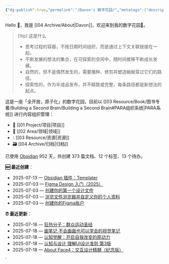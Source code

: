 ```yaml
---
{"dg-publish":true,"permalink":"/Davon's 数字花园/","metatags":{"description":"这里是 🏡Davon的数字花园，是个人不断发展的想法的集合，作为半成品的思考，在可探索的空间中，随时间推移不断播种、修剪、塑造","og:site_name":"DavonOs","og:title":"Davon 的数字花园","og:type":"article","og:url":"https://zuji.eu.org","og:image":"https://wp.technologyreview.com/wp-content/uploads/2020/08/digital-garden_web.jpg","og:image:width":"400","og:image:alt":"articlecover","og:locale":"zh_cn"},"tags":["gardenEntry"],"created":"2023-06-03 20:26","updated":"2025-07-16 11:22"}
---
```


Hello 👋，我是 [[04 Archive/About\|Davon]]，欢迎来到我的数字花园🌱。

>[!tip] 这是什么
>- 思考过程的容器，不按日期时间组织，而是通过上下文关联链接在一起。
>- 不断发展的想法的集合，在可探索的空间中，随时间推移不断成长发展。
>- 自然的，但不是偶然发生的，需要播种、修剪并塑造蜿蜒穿过它们的路径。
>- 探索性的，作为半成品发布，并不精致或完整，每条路径都是新想法的起点。

这是一座「全开放，原子化」的数字花园，目前以 [[03 Resource/Book/图书专著/Building a Second Brain/Building a Second Brain#PARA组织系统\|PARA系统]] 进行内容组织管理：
- 🎯 [[01 Project/项目\|项目]]
- 🔖 [[02 Area/领域\|领域]]
- 💧 [[03 Resource/资源\|资源]]
 - 🗃️ [[04 Archive/归档\|归档]]

<p><span>已使用 <a data-tooltip-position="top" aria-label="https://obsidian.md/" rel="noopener nofollow" class="external-link" href="https://obsidian.md/" target="_blank">Obsidian</a> 952 天，共创建 373 篇文档、12 个标签、13 个待办。 <br></span></p>

**🆕 最近创建**：
<div><ul class="dataview list-view-ul"><li><span>2025-07-13 — <a data-tooltip-position="top" aria-label="02 Area/内容创作/Obsidian 插件：Templater.md" data-href="02 Area/内容创作/Obsidian 插件：Templater.md" href="02 Area/内容创作/Obsidian 插件：Templater.md" class="internal-link" target="_blank" rel="noopener nofollow">Obsidian 插件：Templater</a></span></li><li><span>2025-07-03 — <a data-tooltip-position="top" aria-label="02 Area/设计/Figma Design for beginners/Figma Design 入门（2025）.md" data-href="02 Area/设计/Figma Design for beginners/Figma Design 入门（2025）.md" href="02 Area/设计/Figma Design for beginners/Figma Design 入门（2025）.md" class="internal-link" target="_blank" rel="noopener nofollow">Figma Design 入门（2025）</a></span></li><li><span>2025-07-03 — <a data-tooltip-position="top" aria-label="02 Area/设计/Figma Design for beginners/创建你的第一个设计文件.md" data-href="02 Area/设计/Figma Design for beginners/创建你的第一个设计文件.md" href="02 Area/设计/Figma Design for beginners/创建你的第一个设计文件.md" class="internal-link" target="_blank" rel="noopener nofollow">创建你的第一个设计文件</a></span></li><li><span>2025-07-03 — <a data-tooltip-position="top" aria-label="02 Area/设计/Figma Design for beginners/浏览文件浏览器并自定义你的个人资料.md" data-href="02 Area/设计/Figma Design for beginners/浏览文件浏览器并自定义你的个人资料.md" href="02 Area/设计/Figma Design for beginners/浏览文件浏览器并自定义你的个人资料.md" class="internal-link" target="_blank" rel="noopener nofollow">浏览文件浏览器并自定义你的个人资料</a></span></li><li><span>2025-07-03 — <a data-tooltip-position="top" aria-label="02 Area/设计/Figma Design for beginners/创建你的Figma账户.md" data-href="02 Area/设计/Figma Design for beginners/创建你的Figma账户.md" href="02 Area/设计/Figma Design for beginners/创建你的Figma账户.md" class="internal-link" target="_blank" rel="noopener nofollow">创建你的Figma账户</a></span></li></ul></div>

**⏰ 最近更新**：
<div><ul class="dataview list-view-ul"><li><span>2025-07-18 — <a data-tooltip-position="top" aria-label="03 Resource/Book/图书专著/狂热分子：群众运动圣经.md" data-href="03 Resource/Book/图书专著/狂热分子：群众运动圣经.md" href="03 Resource/Book/图书专著/狂热分子：群众运动圣经.md" class="internal-link" target="_blank" rel="noopener nofollow">狂热分子：群众运动圣经</a></span></li><li><span>2025-07-18 — <a data-tooltip-position="top" aria-label="03 Resource/Book/图书专著/画笔记 不会画画也可以学会的视觉笔记.md" data-href="03 Resource/Book/图书专著/画笔记 不会画画也可以学会的视觉笔记.md" href="03 Resource/Book/图书专著/画笔记 不会画画也可以学会的视觉笔记.md" class="internal-link" target="_blank" rel="noopener nofollow">画笔记 不会画画也可以学会的视觉笔记</a></span></li><li><span>2025-07-18 — <a data-tooltip-position="top" aria-label="03 Resource/Book/图书专著/认知觉醒：开启自我改变的原动力.md" data-href="03 Resource/Book/图书专著/认知觉醒：开启自我改变的原动力.md" href="03 Resource/Book/图书专著/认知觉醒：开启自我改变的原动力.md" class="internal-link" target="_blank" rel="noopener nofollow">认知觉醒：开启自我改变的原动力</a></span></li><li><span>2025-07-18 — <a data-tooltip-position="top" aria-label="03 Resource/Book/图书专著/认知与设计 理解UI设计准则 第3版.md" data-href="03 Resource/Book/图书专著/认知与设计 理解UI设计准则 第3版.md" href="03 Resource/Book/图书专著/认知与设计 理解UI设计准则 第3版.md" class="internal-link" target="_blank" rel="noopener nofollow">认知与设计 理解UI设计准则 第3版</a></span></li><li><span>2025-07-18 — <a data-tooltip-position="top" aria-label="03 Resource/Book/图书专著/About Face4：交互设计精髓（纪念版）.md" data-href="03 Resource/Book/图书专著/About Face4：交互设计精髓（纪念版）.md" href="03 Resource/Book/图书专著/About Face4：交互设计精髓（纪念版）.md" class="internal-link" target="_blank" rel="noopener nofollow">About Face4：交互设计精髓（纪念版）</a></span></li></ul></div>

`
